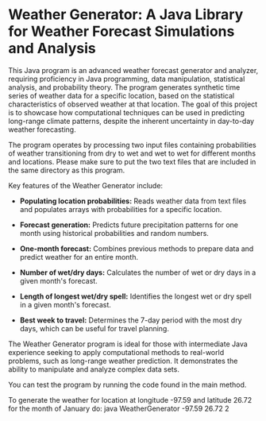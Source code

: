 # Weather Generator: A Java Library for Weather Forecast Simulations and Analysis

This Java program is an advanced weather forecast generator and analyzer, requiring proficiency in Java programming, data manipulation, statistical analysis, and probability theory. The program generates synthetic time series of weather data for a specific location, based on the statistical characteristics of observed weather at that location. The goal of this project is to showcase how computational techniques can be used in predicting long-range climate patterns, despite the inherent uncertainty in day-to-day weather forecasting.

The program operates by processing two input files containing probabilities of weather transitioning from dry to wet and wet to wet for different months and locations. Please make sure to put the two text files that are included in the same directory as this program.

Key features of the Weather Generator include:

- **Populating location probabilities:** Reads weather data from text files and populates arrays with probabilities for a specific location. 

- **Forecast generation:** Predicts future precipitation patterns for one month using historical probabilities and random numbers.

- **One-month forecast:** Combines previous methods to prepare data and predict weather for an entire month.

- **Number of wet/dry days:** Calculates the number of wet or dry days in a given month's forecast.

- **Length of longest wet/dry spell:** Identifies the longest wet or dry spell in a given month's forecast.

- **Best week to travel:** Determines the 7-day period with the most dry days, which can be useful for travel planning.

The Weather Generator program is ideal for those with intermediate Java experience seeking to apply computational methods to real-world problems, such as long-range weather prediction. It demonstrates the ability to manipulate and analyze complex data sets.
<br>

You can test the program by running the code found in the main method.

To generate the weather for location at longitude -97.59 and latitude 26.72 for the month of January do:
java WeatherGenerator -97.59 26.72 2
